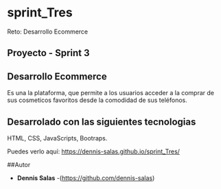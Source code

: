 # sprint_Tres
Reto: Desarrollo Ecommerce
## Proyecto - Sprint 3 

## Desarrollo Ecommerce 

Es una la plataforma, que permite a los usuarios acceder a la comprar de sus cosmeticos favoritos desde la comodidad de sus teléfonos. 

## Desarrolado con las siguientes tecnologias

HTML, CSS, JavaScripts, Bootraps.

Puedes verlo aquí: <https://dennis-salas.github.io/sprint_Tres/>

##Autor

* **Dennis Salas**  -(https://github.com/dennis-salas)
